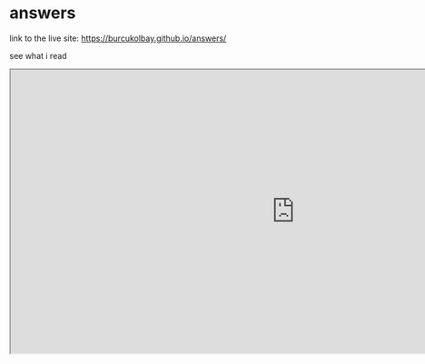 # answers

link to the live site: https://burcukolbay.github.io/answers/

see what i read

<iframe src="https://public.tableau.com/views/assingment_badi/Sheet7?:showVizHome=no&:embed=true" width="1000" height="500"></iframe>
